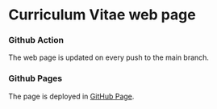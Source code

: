 # Curriculum Vitae web page

### Github Action
The web page is updated on every push to the main branch.

### Github Pages
The page is deployed in [GitHub Page](https://yonovid.github.io/CV/).
